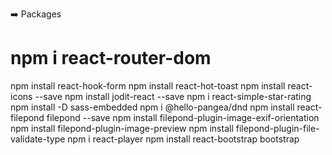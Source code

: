 ➡️ Packages 
<h1>npm i react-router-dom</h1>
npm install react-hook-form
npm install react-hot-toast
npm install react-icons --save
npm install jodit-react --save
npm i react-simple-star-rating
npm install -D sass-embedded
npm i @hello-pangea/dnd
npm install react-filepond filepond --save
npm install filepond-plugin-image-exif-orientation
npm install filepond-plugin-image-preview
npm install filepond-plugin-file-validate-type
npm i react-player
npm install react-bootstrap bootstrap
